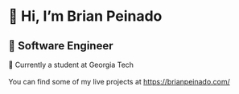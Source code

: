 <h1>👋 Hi, I’m Brian Peinado</h1>
<h2>👀 Software Engineer </h2>
📖 Currently a student at Georgia Tech<br><br> 
<div>
   You can find some of my live projects at <a href="https://brianpeinado.com/">https://brianpeinado.com/</a><br><br> 
</div>
<!---
brianhip/brianhip is a ✨ special ✨ repository because its `README.md` (this file) appears on your GitHub profile.
You can click the Preview link to take a look at your changes.
--->

